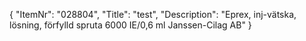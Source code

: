 {
  "ItemNr": "028804",
  "Title": "test",
  "Description": "Eprex, inj-vätska, lösning, förfylld spruta 6000 IE/0,6 ml Janssen-Cilag AB"
}